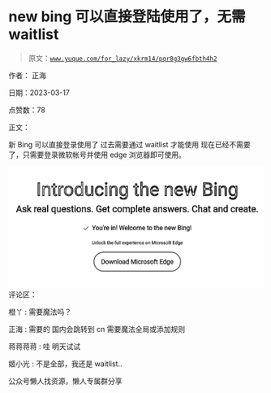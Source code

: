 # new bing 可以直接登陆使用了，无需 waitlist

> 原文：[`www.yuque.com/for_lazy/xkrm14/pqr8g3gw6fbth4h2`](https://www.yuque.com/for_lazy/xkrm14/pqr8g3gw6fbth4h2)



作者： 正海



日期：2023-03-17



点赞数：78



正文：



新 Bing 可以直接登录使用了 过去需要通过 waitlist 才能使用 现在已经不需要了，只需要登录微软帐号并使用 edge 浏览器即可使用。



![](img/f9062796249d668037ca2ee312600ed5.png)  <ne-p id="u8d039857" data-lake-id="u8d039857">评论区：



橙丫 : 需要魔法吗？



正海 : 需要的 国内会跳转到 cn 需要魔法全局或添加规则



蒋蒋蒋蒋 : 哇 明天试试



姬小光 : 不是全部，我还是 waitlist..



公众号懒人找资源，懒人专属群分享

</ne-p>